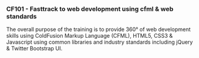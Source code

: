 ### CF101 - Fasttrack to web development using cfml & web standards

The overall purpose of the training is to provide 360° of web development skills using ColdFusion Markup Language (CFML), HTML5, CSS3 & Javascript using common libraries and industry standards including jQuery & Twitter Bootstrap UI.
